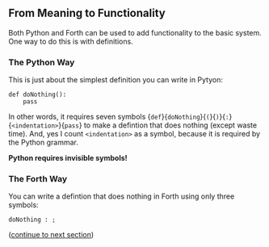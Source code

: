 ## From Meaning to Functionality

Both Python and Forth can be used to add functionality to the basic system. One way to do this is with definitions.

### The Python Way

This is just about the simplest definition you can write in Pytyon:

    def doNothing():
        pass
        
In other words, it requires seven symbols {`def`}{`doNothing`}{`(`}{`)`}{`:`}{`<indentation>`}{`pass`} to make a defintion that does nothing (except waste time). And, yes I count `<indentation>` as a symbol, because it is required by the Python grammar.

**Python requires invisible symbols!**

### The Forth Way

You can write a defintion that does nothing in Forth using only three symbols:

    doNothing : ;
    
([continue to next section](https://github.com/dmparrishphd/Python4th/blob/master/Doc/whyPython.MD))
